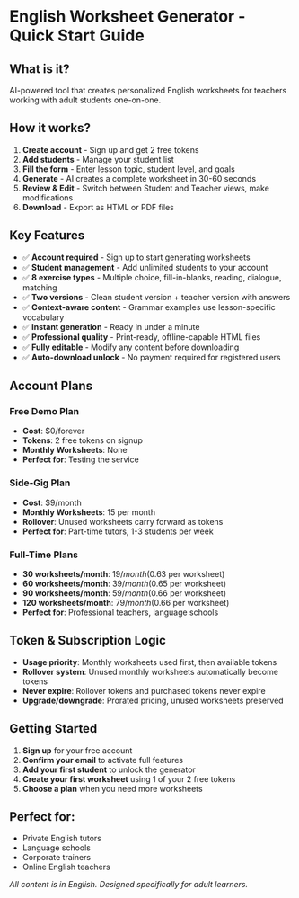 
# English Worksheet Generator - Quick Start Guide

## What is it?
AI-powered tool that creates personalized English worksheets for teachers working with adult students one-on-one.

## How it works?
1. **Create account** - Sign up and get 2 free tokens
2. **Add students** - Manage your student list
3. **Fill the form** - Enter lesson topic, student level, and goals
4. **Generate** - AI creates a complete worksheet in 30-60 seconds
5. **Review & Edit** - Switch between Student and Teacher views, make modifications
6. **Download** - Export as HTML or PDF files

## Key Features
- ✅ **Account required** - Sign up to start generating worksheets
- ✅ **Student management** - Add unlimited students to your account
- ✅ **8 exercise types** - Multiple choice, fill-in-blanks, reading, dialogue, matching
- ✅ **Two versions** - Clean student version + teacher version with answers
- ✅ **Context-aware content** - Grammar examples use lesson-specific vocabulary
- ✅ **Instant generation** - Ready in under a minute
- ✅ **Professional quality** - Print-ready, offline-capable HTML files
- ✅ **Fully editable** - Modify any content before downloading
- ✅ **Auto-download unlock** - No payment required for registered users

## Account Plans

### Free Demo Plan
- **Cost**: $0/forever
- **Tokens**: 2 free tokens on signup
- **Monthly Worksheets**: None
- **Perfect for**: Testing the service

### Side-Gig Plan
- **Cost**: $9/month
- **Monthly Worksheets**: 15 per month
- **Rollover**: Unused worksheets carry forward as tokens
- **Perfect for**: Part-time tutors, 1-3 students per week

### Full-Time Plans
- **30 worksheets/month**: $19/month ($0.63 per worksheet)
- **60 worksheets/month**: $39/month ($0.65 per worksheet)
- **90 worksheets/month**: $59/month ($0.66 per worksheet)
- **120 worksheets/month**: $79/month ($0.66 per worksheet)
- **Perfect for**: Professional teachers, language schools

## Token & Subscription Logic
- **Usage priority**: Monthly worksheets used first, then available tokens
- **Rollover system**: Unused monthly worksheets automatically become tokens
- **Never expire**: Rollover tokens and purchased tokens never expire
- **Upgrade/downgrade**: Prorated pricing, unused worksheets preserved

## Getting Started
1. **Sign up** for your free account
2. **Confirm your email** to activate full features
3. **Add your first student** to unlock the generator
4. **Create your first worksheet** using 1 of your 2 free tokens
5. **Choose a plan** when you need more worksheets

## Perfect for:
- Private English tutors
- Language schools
- Corporate trainers
- Online English teachers

*All content is in English. Designed specifically for adult learners.*
